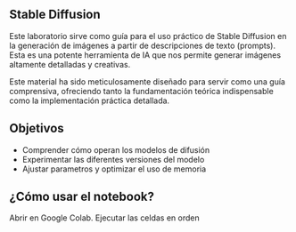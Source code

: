 ## Stable Diffusion

Este laboratorio sirve como guía para el uso práctico de Stable Diffusion en la generación de imágenes a partir de descripciones de texto (prompts). Esta es una potente herramienta de IA que nos permite generar imágenes altamente detalladas y creativas.

Este material ha sido meticulosamente diseñado para servir como una guía comprensiva, ofreciendo tanto la fundamentación teórica indispensable como la implementación práctica detallada.
 
## Objetivos
 - Comprender cómo operan los modelos de difusión
 - Experimentar las diferentes versiones del modelo
 - Ajustar parametros y optimizar el uso de memoria

 
## ¿Cómo usar el notebook?
Abrir en Google Colab.
Ejecutar las celdas en orden

